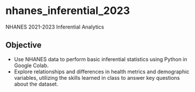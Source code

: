 # nhanes_inferential_2023
NHANES 2021-2023 Inferential Analytics


## Objective

- Use NHANES data to perform basic inferential statistics using Python in Google Colab.
- Explore relationships and differences in health metrics and demographic variables, utilizing the skills learned in class to answer key questions about the dataset.
